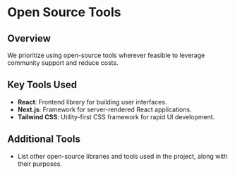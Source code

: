 # Open Source Tools

## Overview

We prioritize using open-source tools wherever feasible to leverage community support and reduce costs.

## Key Tools Used

- **React**: Frontend library for building user interfaces.
- **Next.js**: Framework for server-rendered React applications.
- **Tailwind CSS**: Utility-first CSS framework for rapid UI development.

## Additional Tools

- List other open-source libraries and tools used in the project, along with their purposes.

